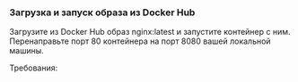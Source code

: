 
### Загрузка и запуск образа из Docker Hub

Загрузите из Docker Hub образ nginx:latest и запустите контейнер с ним. Перенаправьте порт 80 контейнера на порт 8080 вашей локальной машины.

Требования:
